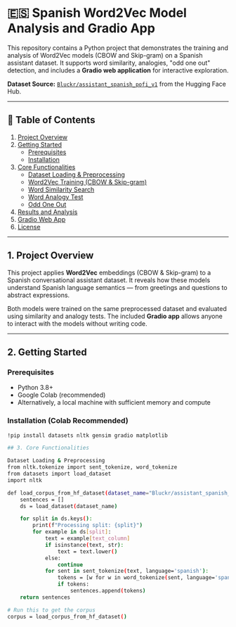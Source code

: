 # 🇪🇸 Spanish Word2Vec Model Analysis and Gradio App

This repository contains a Python project that demonstrates the training and analysis of Word2Vec models (CBOW and Skip-gram) on a Spanish assistant dataset. It supports word similarity, analogies, "odd one out" detection, and includes a **Gradio web application** for interactive exploration.

**Dataset Source:** [`Bluckr/assistant_spanish_pofi_v1`](https://huggingface.co/datasets/Bluckr/assistant_spanish_pofi_v1) from the Hugging Face Hub.

---

## 📑 Table of Contents

1. [Project Overview](#1-project-overview)  
2. [Getting Started](#2-getting-started)  
   - [Prerequisites](#prerequisites)  
   - [Installation](#installation)  
3. [Core Functionalities](#3-core-functionalities)  
   - [Dataset Loading & Preprocessing](#dataset-loading--preprocessing)  
   - [Word2Vec Training (CBOW & Skip-gram)](#word2vec-training-cbow--skip-gram)  
   - [Word Similarity Search](#word-similarity-search)  
   - [Word Analogy Test](#word-analogy-test)  
   - [Odd One Out](#odd-one-out)  
4. [Results and Analysis](#4-results-and-analysis)  
5. [Gradio Web App](#5-gradio-web-app)  
6. [License](#6-license)  

---

## 1. Project Overview

This project applies **Word2Vec** embeddings (CBOW & Skip-gram) to a Spanish conversational assistant dataset. It reveals how these models understand Spanish language semantics — from greetings and questions to abstract expressions.

Both models were trained on the same preprocessed dataset and evaluated using similarity and analogy tests. The included **Gradio app** allows anyone to interact with the models without writing code.

---

## 2. Getting Started

### Prerequisites

- Python 3.8+
- Google Colab (recommended)
- Alternatively, a local machine with sufficient memory and compute

### Installation (Colab Recommended)

```bash
!pip install datasets nltk gensim gradio matplotlib

## 3. Core Functionalities

Dataset Loading & Preprocessing
from nltk.tokenize import sent_tokenize, word_tokenize
from datasets import load_dataset
import nltk

def load_corpus_from_hf_dataset(dataset_name="Bluckr/assistant_spanish_pofi_v1", text_column="text"):
    sentences = []
    ds = load_dataset(dataset_name)

    for split in ds.keys():
        print(f"Processing split: {split}")
        for example in ds[split]:
            text = example[text_column]
            if isinstance(text, str):
                text = text.lower()
            else:
                continue
            for sent in sent_tokenize(text, language='spanish'):
                tokens = [w for w in word_tokenize(sent, language='spanish') if w.isalpha()]
                if tokens:
                    sentences.append(tokens)
    return sentences

# Run this to get the corpus
corpus = load_corpus_from_hf_dataset()
